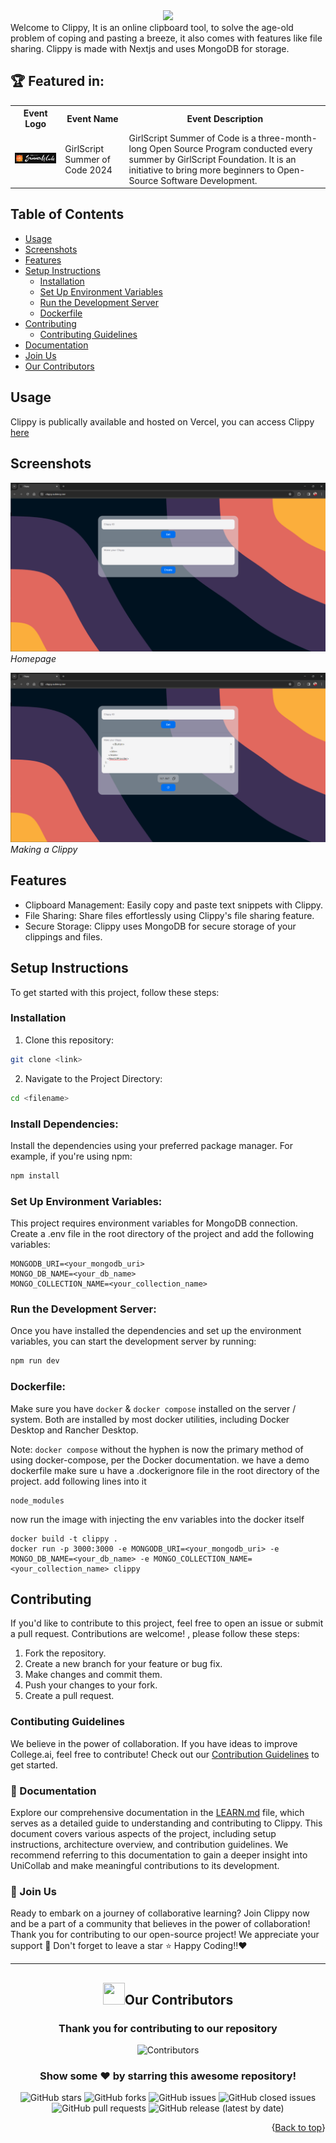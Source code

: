 <center>
<img  src="https://readme-typing-svg.herokuapp.com?color=45ffaa&size=40&width=900&height=80&lines=Welcome-to-Clippy📋"/>
</center>
Welcome to Clippy, It is an online clipboard tool, to solve the age-old problem of coping and pasting a breeze, it also comes with features like file sharing. Clippy is made with Nextjs and uses MongoDB for storage.
<br>

## 🏆 Featured in:

<table>
    <tr>
      <th>Event Logo</th>
      <th>Event Name</th>
      <th>Event Description</th>
    </tr>
    <tr>
        <td><img src="screenshots/Gssoc Label.png" width="200" height="auto" loading="lazy" alt="GSSoC 24"/></td>
        <td>GirlScript Summer of Code 2024</td>
        <td>GirlScript Summer of Code is a three-month-long Open Source Program conducted every summer by GirlScript Foundation. It is an initiative to bring more beginners to Open-Source Software Development. 
    </tr>
</table>

## Table of Contents
- [Usage](#usage)
- [Screenshots](#screenshots)
- [Features](#features)
- [Setup Instructions](#setup-instructions)
  - [Installation](#installation)
  - [Set Up Environment Variables](#set-up-environment-variables)
  - [Run the Development Server](#run-the-development-server)
  - [Dockerfile](#dockerfile)
- [Contributing](#contributing)
  - [Contributing Guidelines](#contributing-guidelines)
- [Documentation](#documentation)
- [Join Us](#join-us)
- [Our Contributors](#our-contributors)

## Usage

Clippy is publically available and hosted on Vercel, you can access Clippy [here](https://clippy.subinoy.me/)

## Screenshots

![Homepage](screenshots/screenshot1.png)
_Homepage_

![Making a Clippy](screenshots/screenshot2.png)
_Making a Clippy_

## Features

- Clipboard Management: Easily copy and paste text snippets with Clippy.
- File Sharing: Share files effortlessly using Clippy's file sharing feature.
- Secure Storage: Clippy uses MongoDB for secure storage of your clippings and files.

## Setup Instructions

To get started with this project, follow these steps:

### Installation

1.  Clone this repository:

```bash
git clone <link>
```

2.  Navigate to the Project Directory:

```bash
cd <filename>
```

### Install Dependencies:

Install the dependencies using your preferred package manager. For example, if you're using npm:

```bash
npm install
```

### Set Up Environment Variables:

This project requires environment variables for MongoDB connection. Create a .env file in the root directory of the project and add the following variables:

```plaintext
MONGODB_URI=<your_mongodb_uri>
MONGO_DB_NAME=<your_db_name>
MONGO_COLLECTION_NAME=<your_collection_name>
```

### Run the Development Server:

Once you have installed the dependencies and set up the environment variables, you can start the development server by running:

```bash
npm run dev
```

### Dockerfile:

Make sure you have `docker` & `docker compose` installed on the server / system. Both are installed by most docker utilities, including Docker Desktop and Rancher Desktop.

Note: `docker compose` without the hyphen is now the primary method of using docker-compose, per the Docker documentation.
we have a demo dockerfile
make sure u have a .dockerignore file in the root directory of the project.
add following lines into it

```.dockerignore
node_modules
```

now run the image with injecting the env variables into the docker itself

```docker
docker build -t clippy .
docker run -p 3000:3000 -e MONGODB_URI=<your_mongodb_uri> -e MONGO_DB_NAME=<your_db_name> -e MONGO_COLLECTION_NAME=<your_collection_name> clippy
```

## Contributing

If you'd like to contribute to this project, feel free to open an issue or submit a pull request. Contributions are welcome! , please follow these steps:

1.  Fork the repository.
2.  Create a new branch for your feature or bug fix.
3.  Make changes and commit them.
4.  Push your changes to your fork.
5.  Create a pull request.

### Contibuting Guidelines

We believe in the power of collaboration. If you have ideas to improve College.ai, feel free to contribute! Check out our [Contribution Guidelines](CONTRIBUTION.md) to get started.

### 📄 Documentation

Explore our comprehensive documentation in the [LEARN.md](Learn.md) file, which serves as a detailed guide to understanding and contributing to Clippy. This document covers various aspects of the project, including setup instructions, architecture overview, and contribution guidelines. We recommend referring to this documentation to gain a deeper insight into UniCollab and make meaningful contributions to its development.

### 🌟 Join Us

Ready to embark on a journey of collaborative learning? Join Clippy now and be a part of a community that believes in the power of collaboration!
Thank you for contributing to our open-source project! We appreciate your support 🚀
Don't forget to leave a star ⭐
Happy Coding!!❤️

<hr>

<div>
  <h2 align = "center"><img src="https://raw.githubusercontent.com/Tarikul-Islam-Anik/Animated-Fluent-Emojis/master/Emojis/Smilies/Red%20Heart.png" width="35" height="35">Our Contributors</h2>
  <div align = "center">
 <h3>Thank you for contributing to our repository</h3>

![Contributors](https://contrib.rocks/image?repo=subinoybiswas/clippy)

### Show some ❤️ by starring this awesome repository!


![GitHub stars](https://img.shields.io/github/stars/subinoybiswas/clippy?color=brightgreen)
![GitHub forks](https://img.shields.io/github/forks/subinoybiswas/clippy?color=brightgreen)
![GitHub issues](https://img.shields.io/github/issues/subinoybiswas/clippy?color=brightgreen)
![GitHub closed issues](https://img.shields.io/github/issues-closed/subinoybiswas/clippy?color=brightgreen)
![GitHub pull requests](https://img.shields.io/github/issues-pr/subinoybiswas/clippy?color=brightgreen)
![GitHub release (latest by date)](https://img.shields.io/github/v/release/subinoybiswas/clippy?color=brightgreen)



<p align="right">{<a href="#top">Back to top</a>}</p>
